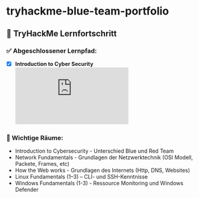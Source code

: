 # tryhackme-blue-team-portfolio
## 🧠 TryHackMe Lernfortschritt

### ✅ Abgeschlossener Lernpfad:
- [x] **Introduction to Cyber Security**  
  ![Badge](https://tryhackme-certificates.s3-eu-west-1.amazonaws.com/THM-WLLEJCI48L.pdf)

### 🧩 Wichtige Räume:
- Introduction to Cybersecurity - Unterschied Blue und Red Team
- Network Fundamentals - Grundlagen der Netzwerktechnik (OSI Modell, Packete, Frames, etc)
- How the Web works - Grundlagen des Internets (Http, DNS, Websites)
- Linux Fundamentals (1–3) – CLI- und SSH-Kenntnisse
- Windows Fundamentals (1-3) - Ressource Monitoring und Windows Defender
